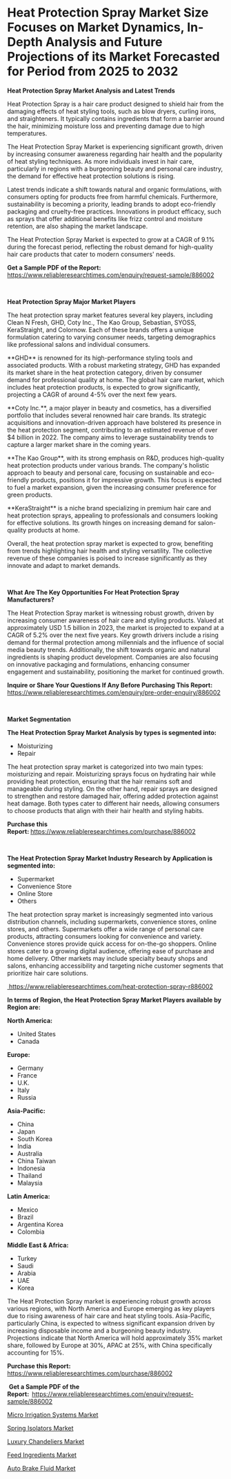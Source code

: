 <p><h1>Heat Protection Spray Market Size Focuses on Market Dynamics, In-Depth Analysis and Future Projections of its Market Forecasted for Period from 2025 to 2032</h1></p><p><strong>Heat Protection Spray Market Analysis and Latest Trends</strong></p>
<p><p>Heat Protection Spray is a hair care product designed to shield hair from the damaging effects of heat styling tools, such as blow dryers, curling irons, and straighteners. It typically contains ingredients that form a barrier around the hair, minimizing moisture loss and preventing damage due to high temperatures.</p><p>The Heat Protection Spray Market is experiencing significant growth, driven by increasing consumer awareness regarding hair health and the popularity of heat styling techniques. As more individuals invest in hair care, particularly in regions with a burgeoning beauty and personal care industry, the demand for effective heat protection solutions is rising. </p><p>Latest trends indicate a shift towards natural and organic formulations, with consumers opting for products free from harmful chemicals. Furthermore, sustainability is becoming a priority, leading brands to adopt eco-friendly packaging and cruelty-free practices. Innovations in product efficacy, such as sprays that offer additional benefits like frizz control and moisture retention, are also shaping the market landscape.</p><p>The Heat Protection Spray Market is expected to grow at a CAGR of 9.1% during the forecast period, reflecting the robust demand for high-quality hair care products that cater to modern consumers' needs.</p></p>
<p><strong>Get a Sample PDF of the Report:&nbsp;</strong> <a href="https://www.reliableresearchtimes.com/enquiry/request-sample/886002?utm_campaign=2035&utm_medium=2&utm_source=Github&utm_content=ia&utm_term=06022025&utm_id=heat-protection-spray">https://www.reliableresearchtimes.com/enquiry/request-sample/886002</a></p>
<p>&nbsp;</p>
<p><strong>Heat Protection Spray Major Market Players</strong></p>
<p><p>The heat protection spray market features several key players, including Clean N Fresh, GHD, Coty Inc., The Kao Group, Sebastian, SYOSS, KeraStraight, and Colornow. Each of these brands offers a unique formulation catering to varying consumer needs, targeting demographics like professional salons and individual consumers.</p><p>**GHD** is renowned for its high-performance styling tools and associated products. With a robust marketing strategy, GHD has expanded its market share in the heat protection category, driven by consumer demand for professional quality at home. The global hair care market, which includes heat protection products, is expected to grow significantly, projecting a CAGR of around 4-5% over the next few years.</p><p>**Coty Inc.**, a major player in beauty and cosmetics, has a diversified portfolio that includes several renowned hair care brands. Its strategic acquisitions and innovation-driven approach have bolstered its presence in the heat protection segment, contributing to an estimated revenue of over $4 billion in 2022. The company aims to leverage sustainability trends to capture a larger market share in the coming years.</p><p>**The Kao Group**, with its strong emphasis on R&D, produces high-quality heat protection products under various brands. The company's holistic approach to beauty and personal care, focusing on sustainable and eco-friendly products, positions it for impressive growth. This focus is expected to fuel a market expansion, given the increasing consumer preference for green products.</p><p>**KeraStraight** is a niche brand specializing in premium hair care and heat protection sprays, appealing to professionals and consumers looking for effective solutions. Its growth hinges on increasing demand for salon-quality products at home. </p><p>Overall, the heat protection spray market is expected to grow, benefiting from trends highlighting hair health and styling versatility. The collective revenue of these companies is poised to increase significantly as they innovate and adapt to market demands.</p></p>
<p>&nbsp;</p>
<p><strong>What Are The Key Opportunities For Heat Protection Spray Manufacturers?</strong></p>
<p><p>The Heat Protection Spray market is witnessing robust growth, driven by increasing consumer awareness of hair care and styling products. Valued at approximately USD 1.5 billion in 2023, the market is projected to expand at a CAGR of 5.2% over the next five years. Key growth drivers include a rising demand for thermal protection among millennials and the influence of social media beauty trends. Additionally, the shift towards organic and natural ingredients is shaping product development. Companies are also focusing on innovative packaging and formulations, enhancing consumer engagement and sustainability, positioning the market for continued growth.</p></p>
<p><strong>Inquire or Share Your Questions If Any Before Purchasing This Report:</strong> <a href="https://www.reliableresearchtimes.com/enquiry/pre-order-enquiry/886002?utm_campaign=2035&utm_medium=2&utm_source=Github&utm_content=ia&utm_term=06022025&utm_id=heat-protection-spray">https://www.reliableresearchtimes.com/enquiry/pre-order-enquiry/886002</a></p>
<p>&nbsp;</p>
<p><strong>Market Segmentation</strong></p>
<p><strong>The Heat Protection Spray Market Analysis by types is segmented into:</strong></p>
<p><ul><li>Moisturizing</li><li>Repair</li></ul></p>
<p><p>The heat protection spray market is categorized into two main types: moisturizing and repair. Moisturizing sprays focus on hydrating hair while providing heat protection, ensuring that the hair remains soft and manageable during styling. On the other hand, repair sprays are designed to strengthen and restore damaged hair, offering added protection against heat damage. Both types cater to different hair needs, allowing consumers to choose products that align with their hair health and styling habits.</p></p>
<p><strong>Purchase this Report:&nbsp;</strong><a href="https://www.reliableresearchtimes.com/purchase/886002?utm_campaign=2035&utm_medium=2&utm_source=Github&utm_content=ia&utm_term=06022025&utm_id=heat-protection-spray">https://www.reliableresearchtimes.com/purchase/886002</a></p>
<p>&nbsp;</p>
<p><strong>The Heat Protection Spray Market Industry Research by Application is segmented into:</strong></p>
<p><ul><li>Supermarket</li><li>Convenience Store</li><li>Online Store</li><li>Others</li></ul></p>
<p><p>The heat protection spray market is increasingly segmented into various distribution channels, including supermarkets, convenience stores, online stores, and others. Supermarkets offer a wide range of personal care products, attracting consumers looking for convenience and variety. Convenience stores provide quick access for on-the-go shoppers. Online stores cater to a growing digital audience, offering ease of purchase and home delivery. Other markets may include specialty beauty shops and salons, enhancing accessibility and targeting niche customer segments that prioritize hair care solutions.</p></p>
<p><a href="https://www.reliableresearchtimes.com/heat-protection-spray-r886002?utm_campaign=2035&utm_medium=2&utm_source=Github&utm_content=ia&utm_term=06022025&utm_id=heat-protection-spray">&nbsp;https://www.reliableresearchtimes.com/heat-protection-spray-r886002</a></p>
<p><strong>In terms of Region, the Heat Protection Spray Market Players available by Region are:</strong></p>
<p>
    <p> <strong> North America: </strong>
        <ul>
            <li>United States</li>
            <li>Canada</li>
        </ul>
        </p> 
    <p> <strong> Europe: </strong>
        <ul>
            <li>Germany</li>
            <li>France</li>
            <li>U.K.</li>
            <li>Italy</li>
            <li>Russia</li>
        </ul>
        </p> 
    <p> <strong> Asia-Pacific: </strong>
        <ul>
            <li>China</li>
            <li>Japan</li>
            <li>South Korea</li>
            <li>India</li>
            <li>Australia</li>
            <li>China Taiwan</li>
            <li>Indonesia</li>
            <li>Thailand</li>
            <li>Malaysia</li>
        </ul>
        </p> 
    <p> <strong> Latin America: </strong>
        <ul>
            <li>Mexico</li>
            <li>Brazil</li>
            <li>Argentina Korea</li>
            <li>Colombia</li>
        </ul>
        </p> 
    <p> <strong> Middle East & Africa: </strong>
        <ul>
            <li>Turkey</li>
            <li>Saudi</li>
            <li>Arabia</li>
            <li>UAE</li>
            <li>Korea</li>
        </ul>
    </p>
    </p>
<p><p>The Heat Protection Spray market is experiencing robust growth across various regions, with North America and Europe emerging as key players due to rising awareness of hair care and heat styling tools. Asia-Pacific, particularly China, is expected to witness significant expansion driven by increasing disposable income and a burgeoning beauty industry. Projections indicate that North America will hold approximately 35% market share, followed by Europe at 30%, APAC at 25%, with China specifically accounting for 15%.</p></p>
<p><strong>Purchase this Report: </strong><a href="https://www.reliableresearchtimes.com/purchase/886002?utm_campaign=2035&utm_medium=2&utm_source=Github&utm_content=ia&utm_term=06022025&utm_id=heat-protection-spray">https://www.reliableresearchtimes.com/purchase/886002</a></p>
<p>&nbsp;<strong>Get a Sample PDF of the Report:&nbsp;&nbsp;</strong><a href="https://www.reliableresearchtimes.com/enquiry/request-sample/886002?utm_campaign=2035&utm_medium=2&utm_source=Github&utm_content=ia&utm_term=06022025&utm_id=heat-protection-spray">https://www.reliableresearchtimes.com/enquiry/request-sample/886002</a></p>
<p><strong></strong></p>
<p><p><a href="https://www.linkedin.com/pulse/micro-irrigation-systems-market-trends-drivers-whats-propelling-ck9sc?utm_campaign=2035&utm_medium=2&utm_source=Github&utm_content=ia&utm_term=06022025&utm_id=heat-protection-spray">Micro Irrigation Systems Market</a></p><p><a href="https://www.linkedin.com/pulse/spring-isolators-market-size-global-revenue-volume-status-11iqf?utm_campaign=2035&utm_medium=2&utm_source=Github&utm_content=ia&utm_term=06022025&utm_id=heat-protection-spray">Spring Isolators Market</a></p><p><a href="https://github.com/GenaGaines34/Market-Research-Report-List-1/blob/main/luxury-chandeliers-market.md?utm_campaign=2035&utm_medium=2&utm_source=Github&utm_content=ia&utm_term=06022025&utm_id=heat-protection-spray">Luxury Chandeliers Market</a></p><p><a href="https://www.linkedin.com/pulse/global-feed-ingredients-market-trends-applications-forecast-twyrc?utm_campaign=2035&utm_medium=2&utm_source=Github&utm_content=ia&utm_term=06022025&utm_id=heat-protection-spray">Feed Ingredients Market</a></p><p><a href="https://www.linkedin.com/pulse/competitive-landscape-revenue-forecast-auto-brake-fluid-market-6guwe?utm_campaign=2035&utm_medium=2&utm_source=Github&utm_content=ia&utm_term=06022025&utm_id=heat-protection-spray">Auto Brake Fluid Market</a></p></p>